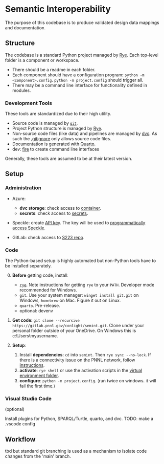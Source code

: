# Semantic Interoperability

The purpose of this codebase is to produce
validated design data mappings
and documentation.

## Structure

The codebase is a standard Python project managed by [Rye](https://rye-up.com/).
Each top-level folder is a component or workspace.
* There should be a readme in each folder.
* Each component should have a configuration program: `python -m <component>.config`. `python -m project.config` should trigger all.
* There may be a command line interface for functionality defined in modules.

### Development Tools

These tools are standardized due to their high utility.

* Source code is managed by [`git`](https://git-scm.com/).
* Project Python structure is managed by [Rye](https://rye-up.com/).
* Non-source code files (like data) and pipelines are managed by [dvc](http://dvc.org).
As such the [.gitignore](./.gitignore) only allows source code files.
* Documentation is generated with [Quarto](https://quarto.org/).
* dev: [fire](https://github.com/google/python-fire) to create command line interfaces

Generally, these tools are assumed to be at their latest version.

## Setup

### Administration


* Azure:
    * **dvc storage**: check access to [container](https://portal.azure.com/#view/Microsoft_Azure_Storage/ContainerMenuBlade/~/overview/storageAccountId/%2Fsubscriptions%2F945ae372-bdd3-442f-83b2-6f5f6ff1eee2%2FresourceGroups%2Fprototypemodels%2Fproviders%2FMicrosoft.Storage%2FstorageAccounts%2Fprototypemodelsstorage/path/dvc/etag/%220x8DA87B93CA25E97%22/defaultEncryptionScope/%24account-encryption-key/denyEncryptionScopeOverride~/false/defaultId//publicAccessVal/None).
    * **secrets**: check access to [secrets](https://portal.azure.com/#@PNNL.onmicrosoft.com/resource/subscriptions/945ae372-bdd3-442f-83b2-6f5f6ff1eee2/resourceGroups/prototypemodels/providers/Microsoft.KeyVault/vaults/semint/secrets).

* Speckle: create [API key](https://speckle.xyz/profile). The key will be used to [programmatically access Speckle](https://gitlab.pnnl.gov/conlight/semint/-/blob/fb2960ab43177540daacb3e5be4eaaecd6fae525/speckle/src/speckle/requests.py#L3).

* GitLab: check access to [S223 repo](https://gitlab.pnnl.gov/conlight/223standard).

### Code

The Python-based setup is highly automated
but non-Python tools have to be installed separately.

0. **Before** getting code, install:
    * [`rye`](https://rye-up.com/guide/installation/).
    Note instructions for getting `rye` to your `PATH`.
    Developer mode recommended for Windows.
    * `git`. Use your system manager: `winget install git.git` on Windows, `homebrew` on Mac. Figure it out on Linux.
    * `quarto`. Pre-release.
    * optional: devenv

1. **Get code**: `git clone --recursive https://gitlab.pnnl.gov/conlight/semint.git`.
Clone under your personal folder outside of your OneDrive. On Windows this is c:\Users\myusername.

2. **Setup**:
    1. Install **dependencies**: `cd` into `semint`. Then `rye sync --no-lock`.
    If there is a connectivity issue on the PNNL network, follow [instructions](https://sslfix.pnl.gov).
    2. **activate**: `rye shell` or use the activation scripts in the [virtual environment folder](.venv).
    3. **configure**: `python -m project.config`. (run twice on windows. it will fail the first time.)


### Visual Studio Code

(optional)

Install plugins for Python, SPARQL/Turtle, quarto, and dvc.
TODO: make a .vscode config


## Workflow

tbd but standard git branching is used as a mechanism to isolate code changes from the 'main' branch.

